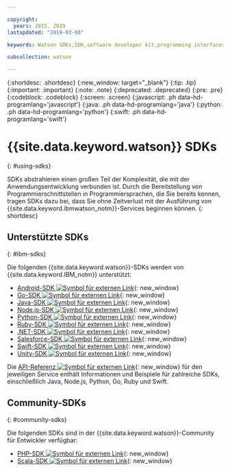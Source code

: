 ```yaml
---

copyright:
  years: 2015, 2019
lastupdated: "2019-03-08"

keywords: Watson SDKs,SDK,software developer kit,programming interfaces,wrappers

subcollection: watson

---
```


{:shortdesc: .shortdesc}
{:new_window: target="_blank"}
{:tip: .tip}
{:important: .important}
{:note: .note}
{:deprecated: .deprecated}
{:pre: .pre}
{:codeblock: .codeblock}
{:screen: .screen}
{:javascript: .ph data-hd-programlang='javascript'}
{:java: .ph data-hd-programlang='java'}
{:python: .ph data-hd-programlang='python'}
{:swift: .ph data-hd-programlang='swift'}

# {{site.data.keyword.watson}} SDKs
{: #using-sdks}

SDKs abstrahieren einen großen Teil der Komplexität, die mit der Anwendungsentwicklung verbunden ist. Durch die Bereitstellung von Programmierschnittstellen in Programmiersprachen, die Sie bereits kennen, tragen SDKs dazu bei, dass Sie ohne Zeitverlust mit der Ausführung von {{site.data.keyword.ibmwatson_notm}}-Services beginnen können. {: shortdesc}

## Unterstützte SDKs
{: #ibm-sdks}

Die folgenden {{site.data.keyword.watson}}-SDKs werden von {{site.data.keyword.IBM_notm}} unterstützt:

* [Android-SDK ![Symbol für externen Link](../../icons/launch-glyph.svg "Symbol für externen Link")](https://github.com/watson-developer-cloud/android-sdk){: new_window}
* [Go-SDK ![Symbol für externen Link](../../icons/launch-glyph.svg "Symbol für externen Link")](https://github.com/watson-developer-cloud/go-sdk){: new_window}
* [Java-SDK ![Symbol für externen Link](../../icons/launch-glyph.svg "Symbol für externen Link")](https://github.com/watson-developer-cloud/java-sdk){: new_window}
* [Node.js-SDK ![Symbol für externen Link](../../icons/launch-glyph.svg "Symbol für externen Link")](https://github.com/watson-developer-cloud/node-sdk){: new_window}
* [Python-SDK ![Symbol für externen Link](../../icons/launch-glyph.svg "Symbol für externen Link")](https://github.com/watson-developer-cloud/python-sdk){: new_window}
* [Ruby-SDK ![Symbol für externen Link](../../icons/launch-glyph.svg "Symbol für externen Link")](https://github.com/watson-developer-cloud/ruby-sdk){: new_window}
* [.NET-SDK ![Symbol für externen Link](../../icons/launch-glyph.svg "Symbol für externen Link")](https://github.com/watson-developer-cloud/dotnet-standard-sdk){: new_window}
* [Salesforce-SDK ![Symbol für externen Link](../../icons/launch-glyph.svg "Symbol für externen Link")](https://github.com/watson-developer-cloud/salesforce-sdk){: new_window}
* [Swift-SDK ![Symbol für externen Link](../../icons/launch-glyph.svg "Symbol für externen Link")](https://github.com/watson-developer-cloud/swift-sdk){: new_window}
* [Unity-SDK ![Symbol für externen Link](../../icons/launch-glyph.svg "Symbol für externen Link")](https://github.com/watson-developer-cloud/unity-sdk){: new_window}

Die [API-Referenz ![Symbol für externen Link](../../icons/launch-glyph.svg "Symbol für externen Link")](https://{DomainName}/apidocs?category=ai){: new_window} für den jeweiligen Service enthält Informationen und Beispiele für zahlreiche SDKs, einschließlich Java, Node.js, Python, Go, Ruby und Swift. 

## Community-SDKs
{: #community-sdks}

Die folgenden SDKs sind in der {{site.data.keyword.watson}}-Community für Entwickler verfügbar:

* [PHP-SDK ![Symbol für externen Link](../../icons/launch-glyph.svg "Symbol für externen Link")](https://github.com/CognitiveBuild/WatsonPHPSDK){: new_window}
* [Scala-SDK ![Symbol für externen Link](../../icons/launch-glyph.svg "Symbol für externen Link")](https://github.com/kane77/scala-sdk){: new_window}
